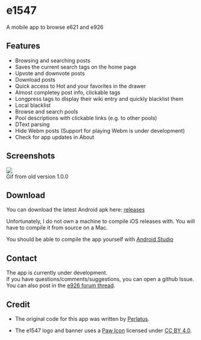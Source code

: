# e1547  
A mobile app to browse e621 and e926  

## Features  

- Browsing and searching posts
- Saves the current search tags on the home page
- Upvote and downvote posts
- Download posts
- Quick access to Hot and your favorites in the drawer
- Almost completey post info, clickable tags
- Longpress tags to display their wiki entry and quickly blacklist them
- Local blacklist
- Browse and search pools
- Pool descriptions with clickable links (e.g. to other pools)
- DText parsing
- Hide Webm posts (Support for playing Webm is under development)
- Check for app updates in About
 

## Screenshots  
  
![](https://github.com/perlatus/e1547/raw/master/gif/v1.0.0.gif)  
Gif from old version 1.0.0

## Download  

You can download the latest Android apk here: [releases](https://github.com/clragon/e1547/releases/latest)

Unfortunately, I do not own a machine to compile iOS releases with.
You will have to compile it from source on a Mac.

You should be able to compile the app yourself with [Android Studio](https://developer.android.com/studio)

## Contact
The app is currently under development.  
If you have questions/comments/suggestions, you can open a github Issue.  
You can also post in the [e926 forum thread](https://e926.net/forum_topics/25854).  

## Credit
- The original code for this app was written by [Perlatus](https://github.com/perlatus).

- The e1547 logo and banner uses a [Paw Icon](https://fontawesome.com/icons/paw?style=solid) licensed under [CC BY 4.0](https://creativecommons.org/licenses/by/4.0/).
